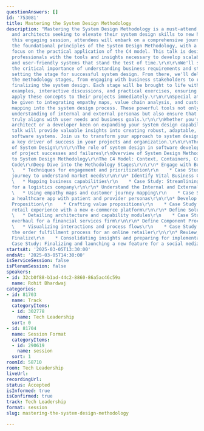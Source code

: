 ```yaml
---
questionAnswers: []
id: '753081'
title: Mastering the System Design Methodology
description: "Mastering the System Design Methodology is a must-attend talk for developers
  and architects seeking to elevate their system design skills to new heights. In
  this engaging session, attendees will embark on a comprehensive journey through
  the foundational principles of the System Design Methodology, with a particular
  focus on the practical application of the C4 model. This talk is designed to equip
  professionals with the tools and insights necessary to develop scalable, efficient,
  and user-friendly systems that stand the test of time.\r\n\r\nWe'll start by exploring
  the critical importance of understanding business requirements and stakeholder needs,
  setting the stage for successful system design. From there, we'll delve deep into
  the methodology stages, from engaging with business stakeholders to refining and
  finalizing the system design. Each stage will be brought to life with real-world
  examples, interactive discussions, and practical exercises, ensuring attendees can
  apply these concepts to their projects immediately.\r\n\r\nSpecial attention will
  be given to integrating empathy maps, value chain analysis, and customer journey
  mapping into the system design process. These powerful tools not only enhance the
  understanding of internal and external personas but also ensure that the final product
  truly aligns with user needs and business goals.\r\n\r\nWhether you're an experienced
  architect or a developer keen on expanding your system design capabilities, this
  talk will provide valuable insights into creating robust, adaptable, and user-centric
  software systems. Join us to transform your approach to system design and become
  a key driver of success in your projects and organization.\r\n\r\nThe Importance
  of System Design\r\n\r\nThe role of system design in software development\r\nExamples
  of project successes and failures\r\nOverview of System Design Methodology\r\n\r\nIntroduction
  to System Design Methodology\r\nThe C4 Model: Context, Containers, Components, and
  Code\r\nDeep Dive into the Methodology Stages\r\n\r\n* Engage with Business Stakeholders\r\n
  \   * Techniques for engagement and prioritization\r\n    * Case Study: A startup's
  journey to understand market needs\r\n\r\n* Identify Vital Business Capabilities\r\n
  \   * Mapping business capabilities\r\n    * Case Study: Streamlining operations
  for a logistics company\r\n\r\n* Understand the Internal and External Personas\r\n
  \   * Using empathy maps and customer journey mapping\r\n    * Case Study: Designing
  a healthcare app with patient and provider personas\r\n\r\n* Develop a New Value
  Proposition\r\n    * Crafting value propositions\r\n    * Case Study: Innovating
  retail experience with a new e-commerce platform\r\n\r\n* Define Solution Architecture\r\n
  \   * Detailing architecture and capability modules\r\n    * Case Study: Architectural
  overhaul for a financial services firm\r\n\r\n* Define Component Process Flows\r\n
  \   * Visualizing interactions and process flows\r\n    * Case Study: Enhancing
  the order fulfillment process for an online retailer\r\n\r\n* Review, Refine, and
  Finalize\r\n    * Consolidating insights and preparing for implementation\r\n    *
  Case Study: Finalizing and launching a new feature for a social media platform"
startsAt: '2025-03-05T13:30:00'
endsAt: '2025-03-05T14:30:00'
isServiceSession: false
isPlenumSession: false
speakers:
- id: 32cb0f88-b1ad-44c2-8860-86a5ac46c59a
  name: Rohit Bhardwaj
categories:
- id: 81703
  name: Track
  categoryItems:
  - id: 302778
    name: Tech Leadership
  sort: 0
- id: 81704
  name: Session Format
  categoryItems:
  - id: 290619
    name: session
  sort: 1
roomId: 58710
room: Tech Leadership
liveUrl:
recordingUrl:
status: Accepted
isInformed: true
isConfirmed: true
track: Tech Leadership
format: session
slug: mastering-the-system-design-methodology

---
```

